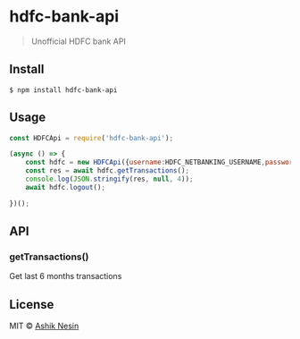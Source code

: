 # hdfc-bank-api

> Unofficial HDFC bank API

## Install

```
$ npm install hdfc-bank-api
```


## Usage

```js
const HDFCApi = require('hdfc-bank-api');

(async () => {
	const hdfc = new HDFCApi({username:HDFC_NETBANKING_USERNAME,password:HDFC_NETBANKING_PASSWORD});
	const res = await hdfc.getTransactions();
	console.log(JSON.stringify(res, null, 4));
	await hdfc.logout();

})();

```


## API

### getTransactions()
Get last 6 months transactions

## License

MIT © [Ashik Nesin](https://ashiknesin.com)
